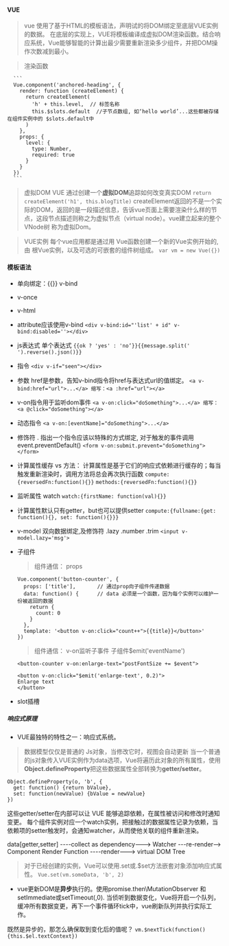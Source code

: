 #### VUE
> vue 使用了基于HTML的模板语法，声明试的将DOM绑定至底层VUE实例的数据。
> 在底层的实现上，VUE将模板编译成虚拟DOM渲染函数。结合响应系统，Vue能够智能的计算出最少需要重新渲染多少组件，并把DOM操作次数减到最小。

> 渲染函数

      ```
      Vue.component('anchored-heading', {
        render: function (createElement) {
          return createElement(
            'h' + this.level,  // 标签名称
            this.$slots.default  //子节点数组, 如‘hello world’...这些都被存储在组件实例中的 $slots.default中
          )
        },
        props: {
          level: {
            type: Number,
            required: true
          }
        }
      })
      ```

> 虚拟DOM
> VUE 通过创建一个**虚拟DOM**追踪如何改变真实DOM
  `return createElement('h1', this.blogTitle)`
  > createElement返回的不是一个实际的DOM，返回的是一段描述信息，告诉vue页面上需要渲染什么样的节点，这段节点描述则称之为虚拟节点（virtual node）。vue建立起来的整个VNode树 称为虚拟Dom。


> VUE实例
> 每个vue应用都是通过用 Vue函数创建一个新的Vue实例开始的,由 根Vue实例，以及可选的可嵌套的组件树组成。
  `var vm = new Vue({})`


#### 模板语法
* 单向绑定：{{}} v-bind
* v-once
* v-html
* attribute应该使用v-bind
  `<div v-bind:id="'list' + id" v-bind:disabled=''></div>`
* js表达式 单个表达式
  `{{ok ? 'yes' : 'no‘}}{{message.split(' ').reverse().json()}}`
* 指令
  `<div v-if="seen"></div>`
* 参数 href是参数，告知v-bind指令将href与表达式url的值绑定。
  `<a v-bind:href="url">...</a> 缩写：<a :href="url"></a>`
* v-on指令用于监听dom事件
  `<a v-on:click="doSomething">...</a> 缩写：<a @click="doSomething"></a>`
* 动态指令
  `<a v-on:[eventName]="doSomething">...</a>`
* 修饰符 . 指出一个指令应该以特殊的方式绑定, 对于触发的事件调用 event.preventDefault()
  `<form v-on:submit.prevent="doSomething"></form>`
* 计算属性缓存 vs 方法： 计算属性是基于它们的响应式依赖进行缓存的；每当触发重新渲染时，调用方法将总会再次执行函数
  `compute:{reversedFn:function(){}}`
  `methods:{reversedFn:function(){}}`

* 监听属性 watch
  `watch:{firstName: function(val){}}`
* 计算属性默认只有getter，but也可以提供setter
  `compute:{fullname:{get: function(){}, set: function(){}}}`

* v-model 双向数据绑定,及修饰符 .lazy .number .trim
  `<input v-model.lazy='msg'>`

* 子组件
  > 组件通信： props
  ```
  Vue.component('button-counter', {
    props: ['title'],       // 通过prop向子组件传递数据
    data: function() {      // data 必须是一个函数，因为每个实例可以维护一份被返回的数据
      return {
        count: 0
      }
    },
    template: '<button v-on:click="count++">{{title}}</button>'
  })
  ```
  > 组件通信： v-on监听子事件 子组件$emit('eventName')
  ```
  <button-counter v-on:enlarge-text="postFontSize += $event">
  ```
  ```
  <button v-on:click="$emit('enlarge-text', 0.2)">
  Enlarge text
  </button>
  ```
* slot插槽<slot></slot>


##### 响应式原理
* VUE最独特的特性之一：响应式系统。
> 数据模型仅仅是普通的 Js对象，当修改它时，视图会自动更新
当一个普通的js对象传入VUE实例作为data选项，Vue将遍历此对象的所有属性，使用**Object.defineProperty**把这些数据属性全部转换为**getter/setter**。
  ```
  Object.defineProperty(o, 'b', {
    get: function() {return bValue},
    set: function(newValue) {bValue = newValue}
  })
  ```
这些getter/setter在内部可以让 VUE 能够追踪依赖，在属性被访问和修改时通知变更。
每个组件实例对应一个watch实例，把接触过的数据属性记录为依赖，当依赖项的setter触发时，会通知watcher，从而使他关联的组件重新渲染。

data[getter,setter]  ----collect as dependency--->  Watcher  ---re-render-->   Component Render Function  ----render---> virtual DOM Tree

> 对于已经创建的实例，Vue可以使用.set或.$set方法嵌套对象添加响应式属性。
`Vue.set(vm.someData, 'b', 2)` 

* vue更新DOM是**异步**执行的。使用promise.then\MutationObserver 和setImmediate或setTimeout(,0).
当侦听到数据变化，Vue将开启一个队列，缓冲所有数据变更，再下一个事件循环tick中，vue刷新队列并执行实际工作。

既然是异步的，那怎么确保取到变化后的值呢？
`vm.$nextTick(function(){this.$el.textContext})`